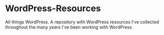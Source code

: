 # WordPress-Resources
All things WordPress. A repository with WordPress resources I've collected throughout the many years I've been working with WordPress
